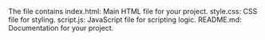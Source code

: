 The file contains 
index.html: Main HTML file for your project.
style.css: CSS file for styling.
script.js: JavaScript file for scripting logic.
README.md: Documentation for your project.
